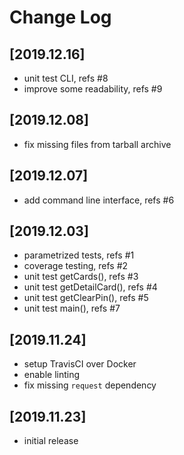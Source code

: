 # Change Log

## [2019.12.16]

 - unit test CLI, refs #8
 - improve some readability, refs #9

## [2019.12.08]

 - fix missing files from tarball archive

## [2019.12.07]

 - add command line interface, refs #6

## [2019.12.03]

 - parametrized tests, refs #1
 - coverage testing, refs #2
 - unit test getCards(), refs #3
 - unit test getDetailCard(), refs #4
 - unit test getClearPin(), refs #5
 - unit test main(), refs #7

## [2019.11.24]

 - setup TravisCI over Docker
 - enable linting
 - fix missing `request` dependency

## [2019.11.23]

  - initial release
